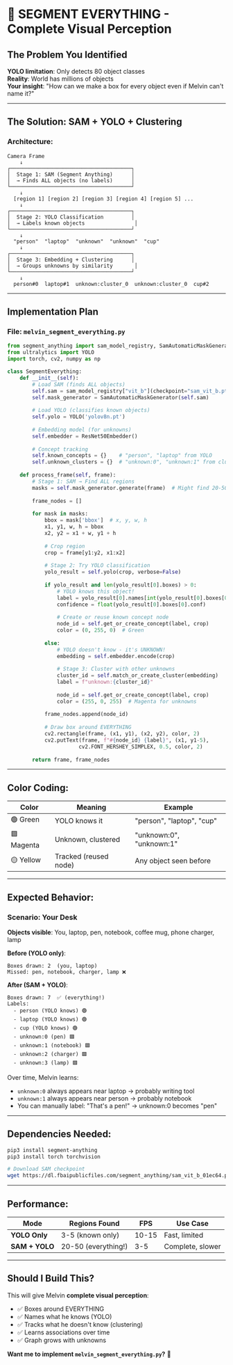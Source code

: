 # 🎯 SEGMENT EVERYTHING - Complete Visual Perception

## The Problem You Identified

**YOLO limitation**: Only detects 80 object classes  
**Reality**: World has millions of objects  
**Your insight**: "How can we make a box for every object even if Melvin can't name it?"  

---

## The Solution: SAM + YOLO + Clustering

### Architecture:

```
Camera Frame
    ↓
┌───────────────────────────────────────┐
│  Stage 1: SAM (Segment Anything)      │
│  → Finds ALL objects (no labels)      │
└───────────────────────────────────────┘
    ↓
  [region 1] [region 2] [region 3] [region 4] [region 5] ...
    ↓
┌───────────────────────────────────────┐
│  Stage 2: YOLO Classification         │
│  → Labels known objects                │
└───────────────────────────────────────┘
    ↓
  "person"  "laptop"  "unknown"  "unknown"  "cup"
    ↓
┌───────────────────────────────────────┐
│  Stage 3: Embedding + Clustering      │
│  → Groups unknowns by similarity       │
└───────────────────────────────────────┘
    ↓
  person#0  laptop#1  unknown:cluster_0  unknown:cluster_0  cup#2
```

---

## Implementation Plan

### File: `melvin_segment_everything.py`

```python
from segment_anything import sam_model_registry, SamAutomaticMaskGenerator
from ultralytics import YOLO
import torch, cv2, numpy as np

class SegmentEverything:
    def __init__(self):
        # Load SAM (finds ALL objects)
        self.sam = sam_model_registry["vit_b"](checkpoint="sam_vit_b.pth")
        self.mask_generator = SamAutomaticMaskGenerator(self.sam)
        
        # Load YOLO (classifies known objects)
        self.yolo = YOLO('yolov8n.pt')
        
        # Embedding model (for unknowns)
        self.embedder = ResNet50Embedder()
        
        # Concept tracking
        self.known_concepts = {}    # "person", "laptop" from YOLO
        self.unknown_clusters = {}  # "unknown:0", "unknown:1" from clustering
    
    def process_frame(self, frame):
        # Stage 1: SAM → Find ALL regions
        masks = self.mask_generator.generate(frame)  # Might find 20-50 regions!
        
        frame_nodes = []
        
        for mask in masks:
            bbox = mask['bbox']  # x, y, w, h
            x1, y1, w, h = bbox
            x2, y2 = x1 + w, y1 + h
            
            # Crop region
            crop = frame[y1:y2, x1:x2]
            
            # Stage 2: Try YOLO classification
            yolo_result = self.yolo(crop, verbose=False)
            
            if yolo_result and len(yolo_result[0].boxes) > 0:
                # YOLO knows this object!
                label = yolo_result[0].names[int(yolo_result[0].boxes[0].cls)]
                confidence = float(yolo_result[0].boxes[0].conf)
                
                # Create or reuse known concept node
                node_id = self.get_or_create_concept(label, crop)
                color = (0, 255, 0)  # Green
                
            else:
                # YOLO doesn't know - it's UNKNOWN!
                embedding = self.embedder.encode(crop)
                
                # Stage 3: Cluster with other unknowns
                cluster_id = self.match_or_create_cluster(embedding)
                label = f"unknown:{cluster_id}"
                
                node_id = self.get_or_create_concept(label, crop)
                color = (255, 0, 255)  # Magenta for unknowns
            
            frame_nodes.append(node_id)
            
            # Draw box around EVERYTHING
            cv2.rectangle(frame, (x1, y1), (x2, y2), color, 2)
            cv2.putText(frame, f"#{node_id} {label}", (x1, y1-5),
                       cv2.FONT_HERSHEY_SIMPLEX, 0.5, color, 2)
        
        return frame, frame_nodes
```

---

## Color Coding:

| Color | Meaning | Example |
|-------|---------|---------|
| 🟢 Green | YOLO knows it | "person", "laptop", "cup" |
| 🟪 Magenta | Unknown, clustered | "unknown:0", "unknown:1" |
| 🟡 Yellow | Tracked (reused node) | Any object seen before |

---

## Expected Behavior:

### Scenario: Your Desk

**Objects visible**: You, laptop, pen, notebook, coffee mug, phone charger, lamp

**Before (YOLO only)**:
```
Boxes drawn: 2  (you, laptop)
Missed: pen, notebook, charger, lamp ❌
```

**After (SAM + YOLO)**:
```
Boxes drawn: 7  ✅ (everything!)
Labels:
  - person (YOLO knows) 🟢
  - laptop (YOLO knows) 🟢
  - cup (YOLO knows) 🟢
  - unknown:0 (pen) 🟪
  - unknown:1 (notebook) 🟪
  - unknown:2 (charger) 🟪
  - unknown:3 (lamp) 🟪
```

Over time, Melvin learns:
- `unknown:0` always appears near laptop → probably writing tool
- `unknown:1` always appears near person → probably notebook
- You can manually label: "That's a pen!" → unknown:0 becomes "pen"

---

## Dependencies Needed:

```bash
pip3 install segment-anything
pip3 install torch torchvision

# Download SAM checkpoint
wget https://dl.fbaipublicfiles.com/segment_anything/sam_vit_b_01ec64.pth
```

---

## Performance:

| Mode | Regions Found | FPS | Use Case |
|------|---------------|-----|----------|
| **YOLO Only** | 3-5 (known only) | 10-15 | Fast, limited |
| **SAM + YOLO** | 20-50 (everything!) | 3-5 | Complete, slower |

---

## Should I Build This?

This will give Melvin **complete visual perception**:
- ✅ Boxes around EVERYTHING
- ✅ Names what he knows (YOLO)
- ✅ Tracks what he doesn't know (clustering)
- ✅ Learns associations over time
- ✅ Graph grows with unknowns

**Want me to implement `melvin_segment_everything.py`?** 🚀

